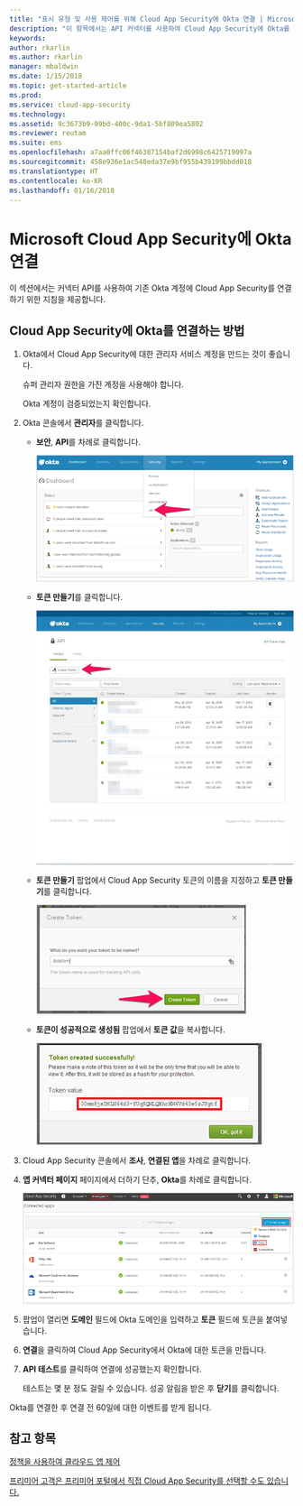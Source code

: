 ```yaml
---
title: "표시 유형 및 사용 제어를 위해 Cloud App Security에 Okta 연결 | Microsoft 문서"
description: "이 항목에서는 API 커넥터를 사용하여 Cloud App Security에 Okta를 연결하는 방법에 대한 정보를 제공합니다."
keywords: 
author: rkarlin
ms.author: rkarlin
manager: mbaldwin
ms.date: 1/15/2018
ms.topic: get-started-article
ms.prod: 
ms.service: cloud-app-security
ms.technology: 
ms.assetid: 9c3673b9-99bd-400c-9da1-5bf809ea5892
ms.reviewer: reutam
ms.suite: ems
ms.openlocfilehash: a7aa0ffc06f46307154baf2d6998c6425719097a
ms.sourcegitcommit: 458e936e1ac548eda37e9bf955b439199bbdd018
ms.translationtype: HT
ms.contentlocale: ko-KR
ms.lasthandoff: 01/16/2018
---
```

# <a name="connect-okta-to-microsoft-cloud-app-security"></a>Microsoft Cloud App Security에 Okta 연결
이 섹션에서는 커넥터 API를 사용하여 기존 Okta 계정에 Cloud App Security를 연결하기 위한 지침을 제공합니다.  
  
## <a name="how-to-connect-okta-to-cloud-app-security"></a>Cloud App Security에 Okta를 연결하는 방법  
  
1.  Okta에서 Cloud App Security에 대한 관리자 서비스 계정을 만드는 것이 좋습니다.  
  
     슈퍼 관리자 권한을 가진 계정을 사용해야 합니다.  
  
     Okta 계정이 검증되었는지 확인합니다.  
  
2.  Okta 콘솔에서 **관리자**를 클릭합니다.  
  
    -   **보안**, **API**를 차례로 클릭합니다.  
  
         ![okta api](./media/okta-api.png "okta api")  
  
    -   **토큰 만들기**를 클릭합니다.  
  
         ![okta createtoken](./media/okta-createtoken.jpg "okta createtoken")  
  
    -   **토큰 만들기** 팝업에서 Cloud App Security 토큰의 이름을 지정하고 **토큰 만들기**를 클릭합니다.  
  
         ![okta 토큰 팝업](./media/okta-token-popup.png "okta 토큰 팝업")  
  
    -   **토큰이 성공적으로 생성됨** 팝업에서 **토큰 값**을 복사합니다.  
  
         ![okta 토큰 값](./media/okta-token-value.png "okta 토큰 값")  
  
3.  Cloud App Security 콘솔에서 **조사**, **연결된 앱**을 차례로 클릭합니다.  
  
4.  **앱 커넥터 페이지** 페이지에서 더하기 단추, **Okta**를 차례로 클릭합니다.  
  
     ![okta 연결](./media/connect-okta.png "okta 연결")  
  
5.  팝업이 열리면 **도메인** 필드에 Okta 도메인을 입력하고 **토큰** 필드에 토큰을 붙여넣습니다.  
  
6.  **연결**을 클릭하여 Cloud App Security에서 Okta에 대한 토큰을 만듭니다.  
  
7.  **API 테스트**를 클릭하여 연결에 성공했는지 확인합니다.  
  
     테스트는 몇 분 정도 걸릴 수 있습니다. 성공 알림을 받은 후 **닫기**를 클릭합니다.  
  
Okta를 연결한 후 연결 전 60일에 대한 이벤트를 받게 됩니다.
  
## <a name="see-also"></a>참고 항목  
[정책을 사용하여 클라우드 앱 제어](control-cloud-apps-with-policies.md)   

[프리미어 고객은 프리미어 포털에서 직접 Cloud App Security를 선택할 수도 있습니다.](https://premier.microsoft.com/)  
  
  
